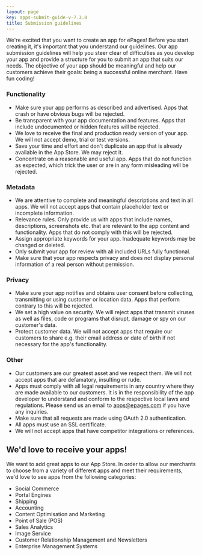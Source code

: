 ```yaml
---
layout: page
key: apps-submit-guide-v-7.3.0
title: Submission guidelines
---
```


We're excited that you want to create an app for ePages!
Before you start creating it, it's important that you understand our guidelines.
Our app submission guidelines will help you steer clear of difficulties as you develop your app and provide a structure for you to submit an app that suits our needs.
The objective of your app should be meaningful and help our customers achieve their goals: being a successful online merchant. Have fun coding!

### Functionality

* Make sure your app performs as described and advertised.
Apps that crash or have obvious bugs will be rejected.
* Be transparent with your app documentation and features.
Apps that include undocumented or hidden features will be rejected.
* We love to receive the final and production ready version of your app.
We will not accept demo, trial or test versions.
* Save your time and effort and don't duplicate an app that is already available in the App Store.
We may reject it.
* Concentrate on a reasonable and useful app.
Apps that do not function as expected, which trick the user or are in any form misleading will be rejected.

### Metadata

* We are attentive to complete and meaningful descriptions and text in all apps.
We will not accept apps that contain placeholder text or incomplete information.
* Relevance rules.
Only provide us with apps that include names, descriptions, screenshots etc. that are relevant to the app content and functionality.
Apps that do not comply with this will be rejected.
* Assign appropriate keywords for your app.
Inadequate keywords may be changed or deleted.
* Only submit your app for review with all included URLs fully functional.
* Make sure that your app respects privacy and does not display personal information of a real person without permission.

### Privacy

* Make sure your app notifies and obtains user consent before collecting, transmitting or using customer or location data.
Apps that perform contrary to this will be rejected.
* We set a high value on security.
We will reject apps that transmit viruses as well as files, code or programs that disrupt, damage or spy on our customer's data.
* Protect customer data.
We will not accept apps that require our customers to share e.g. their email address or date of birth if not necessary for the app's functionality.

### Other

* Our customers are our greatest asset and we respect them.
We will not accept apps that are defamatory, insulting or rude.
* Apps must comply with all legal requirements in any country where they are made available to our customers.
It is in the responsibility of the app developer to understand and conform to the respective local laws and regulations.
Please send us an email to [apps@epages.com](mailto:apps@epages.com) if you have any inquiries.
* Make sure that all requests are made using OAuth 2.0 authentication.
* All apps must use an SSL certificate.
* We will not accept apps that have competitor integrations or references.

## We'd love to receive your apps!

We want to add great apps to our App Store.
In order to allow our merchants to choose from a variety of different apps and meet their requirements, we'd love to see apps from the following categories:

* Social Commerce
* Portal Engines
* Shipping
* Accounting
* Content Optimisation and Marketing
* Point of Sale (POS)
* Sales Analytics
* Image Service
* Customer Relationship Management and Newsletters
* Enterprise Management Systems
